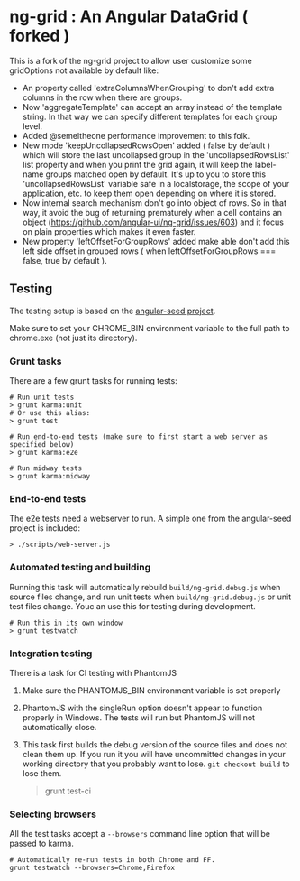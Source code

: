 # ng-grid : An Angular DataGrid ( forked )

This is a fork of the ng-grid project to allow user customize some gridOptions not available by default like:
* An property called 'extraColumnsWhenGrouping' to don't add extra columns in the row when there are groups.
* Now 'aggregateTemplate' can accept an array instead of the template string. In that way we can specify different templates for each group level.
* Added @semeltheone performance improvement to this folk.
* New mode 'keepUncollapsedRowsOpen' added ( false by default ) which will store the last uncollapsed group in the 'uncollapsedRowsList' list property and when you print the grid again, it will keep the label-name groups matched open by default. It's up to you to store this 'uncollapsedRowsList' variable safe in a localstorage, the scope of your application, etc. to keep them open depending on where it is stored.
* Now internal search mechanism don't go into object of rows. So in that way, it avoid the bug of returning prematurely when a cell contains an object (https://github.com/angular-ui/ng-grid/issues/603) and it focus on plain properties which makes it even faster.
* New property 'leftOffsetForGroupRows' added make able don't add this left side offset in grouped rows ( when leftOffsetForGroupRows === false, true by default ).

## Testing

The testing setup is based on the [angular-seed project](https://github.com/angular/angular-seed/).

Make sure to set your CHROME_BIN environment variable to the full path to chrome.exe (not just its directory).

### Grunt tasks

There are a few grunt tasks for running tests:
    
    # Run unit tests
    > grunt karma:unit
    # Or use this alias:
    > grunt test

    # Run end-to-end tests (make sure to first start a web server as specified below)
    > grunt karma:e2e

    # Run midway tests
    > grunt karma:midway

### End-to-end tests

The e2e tests need a webserver to run. A simple one from the angular-seed project is included:

    > ./scripts/web-server.js

### Automated testing and building

Running this task will automatically rebuild `build/ng-grid.debug.js` when source files change, and run unit tests when `build/ng-grid.debug.js` or unit test files change. Youc an use this for testing during development.

    # Run this in its own window
    > grunt testwatch

### Integration testing

There is a task for CI testing with PhantomJS

1. Make sure the PHANTOMJS_BIN environment variable  is set properly
2. PhantomJS with the singleRun option doesn't appear to function properly in Windows. The tests will run but PhantomJS will not automatically close.
3. This task first builds the debug version of the source files and does not clean them up. If you run it you will have uncommitted changes in your working directory that you probably want to lose. `git checkout build` to lose them.

    > grunt test-ci

### Selecting browsers

All the test tasks accept a `--browsers` command line option that will be passed to karma.
    
    # Automatically re-run tests in both Chrome and FF.
    grunt testwatch --browsers=Chrome,Firefox
